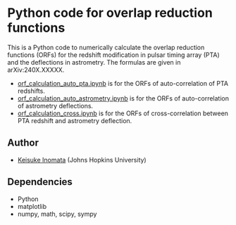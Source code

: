 # Python code for overlap reduction functions

This is a Python code to numerically calculate the overlap reduction functions (ORFs) for the redshift modification in pulsar timing array (PTA) and the deflections in astrometry.
The formulas are given in arXiv:240X.XXXXX.

- [orf_calculation_auto_pta.ipynb](orf_numerical_calculation/orf_calculation_auto_pta.ipynb) is for the ORFs of auto-correlation of PTA redshifts. 
- [orf_calculation_auto_astrometry.ipynb](orf_numerical_calculation/orf_calculation_auto_astrometry.ipynb) is for the ORFs of auto-correlation of astrometry deflections. 
- [orf_calculation_cross.ipynb](orf_numerical_calculation/orf_calculation_cross.ipynb) is for the ORFs of cross-correlation between PTA redshift and astrometry deflection. 

## Author
- [Keisuke Inomata](mailto:kinomat1@jhu.edu) (Johns Hopkins University)

## Dependencies
- Python
- matplotlib
- numpy, math, scipy, sympy

